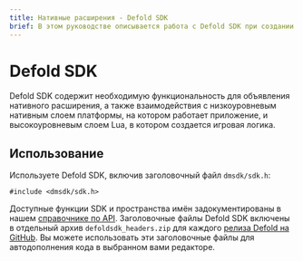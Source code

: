 ```yaml
---
title: Нативные расширения - Defold SDK
brief: В этом руководстве описывается работа с Defold SDK при создании нативных расширений.
---
```


# Defold SDK

Defold SDK содержит необходимую функциональность для объявления нативного расширения, а также взаимодействия с низкоуровневым нативным слоем платформы, на котором работает приложение, и высокоуровневым слоем Lua, в котором создается игровая логика.

## Использование

Используете Defold SDK, включив заголовочный файл `dmsdk/sdk.h`:

    #include <dmsdk/sdk.h>
    
Доступные функции SDK и пространства имён задокументированы в нашем [справочнике по API](/ref/overview_cpp). Заголовочные файлы Defold SDK включены в отдельный архив `defoldsdk_headers.zip` для каждого [релиза Defold на GitHub](https://github.com/defold/defold/releases). Вы можете использовать эти заголовочные файлы для автодополнения кода в выбранном вами редакторе.
